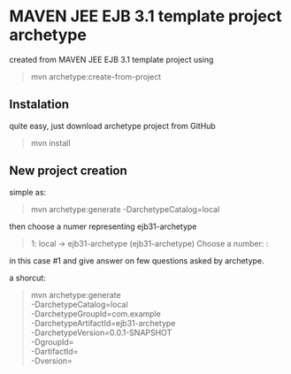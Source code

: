 MAVEN JEE EJB 3.1 template project archetype
============================================

created from MAVEN JEE EJB 3.1 template project using 

> mvn archetype:create-from-project


Instalation
-----------
quite easy, just download archetype project from GitHub

> mvn install 

New project creation
--------------------
simple as:
> mvn archetype:generate -DarchetypeCatalog=local

then choose a numer representing ejb31-archetype

> 1: local -> ejb31-archetype (ejb31-archetype)
> Choose a number: :

in this case #1 and give answer on few questions asked by archetype.

a shorcut:

> mvn archetype:generate                     \
>   -DarchetypeCatalog=local                 \
>   -DarchetypeGroupId=com.example           \
>   -DarchetypeArtifactId=ejb31-archetype    \
>   -DarchetypeVersion=0.0.1-SNAPSHOT        \
>   -DgroupId=<my group id>                  \
>   -DartifactId=<my arhifact id>            \
>   -Dversion=<my version id>        

